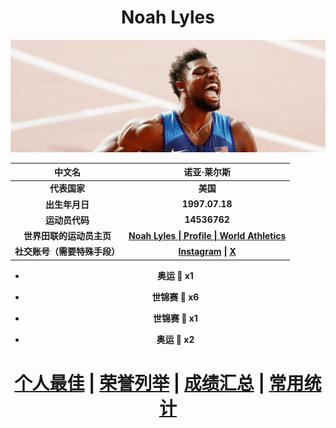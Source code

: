 # <div align = 'center'>Noah Lyles</div>

![Noah-Lyles](./Noah-Lyles.jpg)
<div align = 'center'>

|                中文名                |                         诺亚·莱尔斯                          |
| :----------------------------------: | :----------------------------------------------------------: |
|             **代表国家**             |                           **美国**                           |
|            **出生年月日**            |                        **1997.07.18**                        |
|            **运动员代码**            |                         **14536762**                         |
|       **世界田联的运动员主页**       | **[Noah Lyles \| Profile \| World Athletics](https://worldathletics.org/athletes/united-states/noah-lyles-14536762)** |
|             **社交账号（需要特殊手段）**             | **[Instagram](https://www.instagram.com/nojo18/feed/) \| [X](https://x.com/lylesnoah)** |

- **奥运 🥇 x1**

- **世锦赛 :1st_place_medal: x6**

- **世锦赛 :2nd_place_medal: x1**

- **奥运 :3rd_place_medal: x2**

# [个人最佳](./Personal-Best.md) \| [荣誉列举](./Honors.md) \| [成绩汇总](./Results.md) \| [常用统计](./Stat.md)

</div>